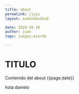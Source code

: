 ```yaml
---
title: about
permalink: /juju
layout: asdasdasdasd

date: 2024-10-10
author: juan
tags: juegos,mierda

---
```


# TITULO

Contenido del about {{page.date}}

hola danielo

